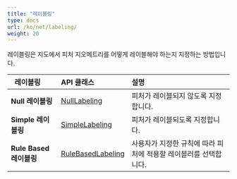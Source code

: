 ```yaml
---
title: "레이블링"
type: docs
url: /ko/net/labeling/
weight: 20
---
```


레이블링은 지도에서 피처 지오메트리를 어떻게 레이블해야 하는지 지정하는 방법입니다. 

|` `**레이블링**|**API 클래스**|**설명**|
| :- | :- | :- |
|**Null 레이블링**|[NullLabeling](https://reference.aspose.com/gis/net/aspose.gis.rendering.labelings/nulllabeling)|피처가 레이블되지 않도록 지정합니다.|
|**Simple 레이블링**|[SimpleLabeling](https://reference.aspose.com/gis/net/aspose.gis.rendering.labelings/SimpleLabeling)|피처가 레이블되도록 지정합니다.|
|**Rule Based 레이블링**|[RuleBasedLabeling](https://reference.aspose.com/gis/net/aspose.gis.rendering.labelings/rulebasedlabeling)|사용자가 지정한 규칙에 따라 피처에 적용할 레이블러를 선택합니다.|
